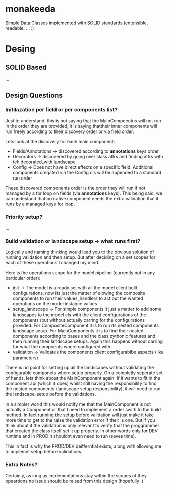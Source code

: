 # monakeeda
Simple Data Classes implemented with SOLID standards (entensible, readable, ... :)

# Desing

## SOLID Based

...

## Design Questions

### Initilazation per field or per components list?

Just to understand, this is not saying that the MainCompoentns will not run in the order they are provided, it is saying thattheir inner components will run freely according to their discovery order or via field order.

Lets look at the discovery for each main component:
* Fields/Annotations -> discovered according to __annotations__ keys order
* Decorators -> discovered by going over class attrs and finding attrs with  teh decorated_with landscape
* Config -> Does not have direct effects on a specific field. Additional components creqated via the Config cls will be appended to a standard run order

These discovered components order is the order they will run if not managed by a for loop on fields (via __annotations__ keys).
This being said, we can undestand that no native component needs the extra validation that it runs by a managed keys for loop.

### Priority setup?

...

### Build validation or landscape setup -> what runs first?

Logically and naming thinking would lead you to the obvious solution of running validation and then setup.
But after deciding on a set scopes for each of these operations I changed my mind.

Here is the operations scope for the model pipeline (currently not in any particular order):
* init -> The model is already set with all the model client built configurations, now its just the matter of alowing the composite components to run their values_handlers to act out the wanted operations on the model instance values
* setup_landscape -> For simple components it just a matter to add some landscapes to the model cls with the client configurations of the components (but without actually carring for the configurations provided. For CompositeComponent it is to run its nested components landscape setup. For MainComponents it is to find their nested components according to bases and the class pythonic features and then running their landscape setups. Again this happens without carring for what the compoents where configured with.
* validation -> Validates the components client configurablbe aspects (like parameters)

There is no point for setting up all the landscapes without validating the configurable componets where setup properly.
On a completly seperate set of hands, lets think about the MainComponent again.
If it wants to fit in the component api (which it does) whilst still having the responsibility to find the nested components (landscape setup responsibility), it will need to run the landscape_setup before the validations.

In a simpler world this would notify me that the MainComponent is not actually a Component or that I need to implement a order swith to the build method.
In fact running the setup before validation will just make it take more time to get to the raise the validation error if their is one.
But if you think about it the validation is only relevant to verify that the proggrammer that created the class itself set it up properly. In other words only for DEV runtime and in PROD it shouldnt even need to run (saves time).

This in fact is why the PROD/DEV deifferntial exists, along with allowing me to implemnt setup before validations.

### Extra Notes?

Certainly, as long as implementations stay within the scopes of they opeartions no issue should be raised from this design (hopefully :) 
